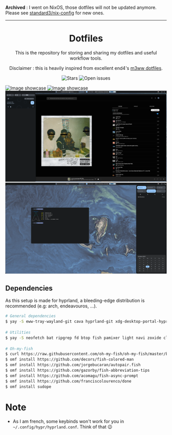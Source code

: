 **Archived** : I went on NixOS, those dotfiles will not be updated anymore. Please see [standard3/nix-config](https://github.com/standard3/nix-config) for new ones.

---

<h1 align="center">Dotfiles</h1>
<p align="center">This is the repository for storing and sharing my dotfiles and useful workflow tools.<p>
<p align="center">Disclaimer : this is heavily inspired from excellent end4's <a href="https://github.com/end-4/dots-hyprland/tree/m3ww">m3ww dotfiles</a>.<p>
<div align="center">
    <img alt="Stars" src="https://img.shields.io/github/stars/cynikkk/dotfiles?style=for-the-badge">
    <img alt="Open issues" src="https://img.shields.io/github/issues/cynikkk/dotfiles?style=for-the-badge">
</div>

![Image showcase](assets/showcase-1.png)
![Image showcase](assets/showcase-2.png)
![Image showcase](assets/showcase-3.png)
![Image showcase](assets/showcase-4.png)

## Dependencies

As this setup is made for hyprland, a bleeding-edge distribution is recommended (e.g: arch, endeavouros, ...).

```bash
# General dependencies
$ yay -S eww-tray-wayland-git cava hyprland-git xdg-desktop-portal-hyprland-git polkit-kde-agent swayidle fzf gawk thunar gtklock gtklock-playerctl-module gtklock-powerbar-module gtklock-userinfo-module gojq geticons lexend-fonts-git python-pywal python-desktop-entry-lib python-poetry python-build python-pillow swww ttf-material-symbols-git wlogout python-material-color-utilities libqalculate anyrun yad bc blueberry bluez boost boost-libs findutils fuzzel coreutils networkmanager network-manager-applet nlohmann-json gnome-control-center gnome-keyring procps pavucontrol playerctl util-linux

# Utilities
$ yay -S neofetch bat ripgrep fd btop fish pamixer light navi zoxide cliphist flameshot-git plasma-browser-integration starship upower

# Oh-my-fish
$ curl https://raw.githubusercontent.com/oh-my-fish/oh-my-fish/master/bin/install | fish
$ omf install https://github.com/decors/fish-colored-man
$ omf install https://github.com/jorgebucaran/autopair.fish
$ omf install https://github.com/gazorby/fish-abbreviation-tips
$ omf install https://github.com/acomagu/fish-async-prompt
$ omf install https://github.com/franciscolourenco/done
$ omf install sudope
```

# Note

* As I am french, some keybinds won't work for you in `~/.config/hypr/hyprland.conf`. Think of that 😉
